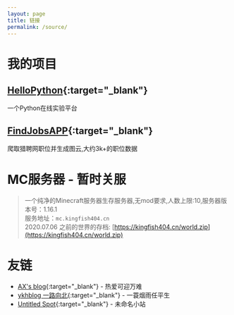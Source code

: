 ```yaml
---
layout: page
title: 链接
permalink: /source/
---
```

# 我的项目

## [HelloPython](https://study.kingfish404.cn){:target="_blank"}

一个Python在线实验平台

## [FindJobsAPP](https://blog.achacker.com/FindJobsApp/){:target="_blank"}

爬取猎聘网职位并生成图云,大约3k+的职位数据

# MC服务器 - 暂时关服

>一个纯净的Minecraft服务器生存服务器,无mod要求,人数上限:10,服务器版本号：1.16.1  
>服务地址：`mc.kingfish404.cn`  
>2020.07.06 之前的世界的存档: [https://kingfish404.cn/world.zip](https://kingfish404.cn/world.zip)

# 友链

* [AX's blog](https://xgpax.top){:target="_blank"} - 热爱可迎万难
* [ykhblog 一路向北](https://khany.top){:target="_blank"} - 一蓑烟雨任平生
* [Untitled Spot](https://untitled.pw/){:target="_blank"} - 未命名小站
